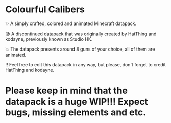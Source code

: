 # Colourful Calibers
 ✨ A simply crafted, colored and animated Minecraft datapack.

😓 A discontinued datapack that was originally created by HatThing and kodayne, previously known as Studio HK.

💥 The datapack presents around 8 guns of your choice, all of them are animated.

‼ Feel free to edit this datapack in any way, but please, don't forget to credit HatThing and kodayne.

# Please keep in mind that the datapack is a huge WIP!!! Expect bugs, missing elements and etc.






